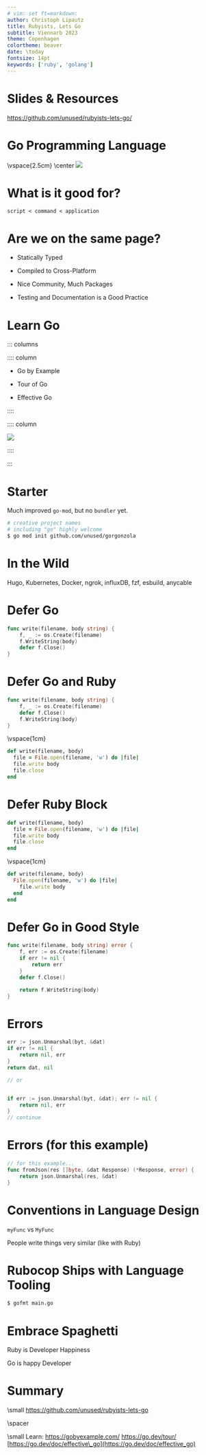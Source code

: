```yaml
---
# vim: set ft=markdown:
author: Christoph Lipautz
title: Rubyists, Lets Go
subtitle: Viennarb 2023
theme: Copenhagen
colortheme: beaver
date: \today
fontsize: 14pt
keywords: ['ruby', 'golang']
---
```


# Slides & Resources

https://github.com/unused/rubyists-lets-go/

# Go Programming Language

\vspace{2.5cm}
\center
![](figures/goopher.png)

# What is it good for?

`script < command < application`

# Are we on the same page?

- Statically Typed
<!-- nono, not like rbs or sorbet -->

- Compiled to Cross-Platform

- Nice Community, Much Packages

- Testing and Documentation is a Good Practice

# Learn Go

::: columns

:::: column

- Go by Example

- Tour of Go

- Effective Go

::::

:::: column

![](figures/go-by-example.png)

::::

:::

# Starter

Much improved `go-mod`, but no `bundler` yet.

```sh
# creative project names
# including "go" highly welcome
$ go mod init github.com/unused/gorgonzola
```

# In the Wild

Hugo, Kubernetes, Docker, ngrok, influxDB, fzf, esbuild, anycable

<!-- TODO: add logos -->

# Defer Go

```go
func write(filename, body string) {
    f, _ := os.Create(filename)
    f.WriteString(body)
    defer f.Close()
}
```

# Defer Go and Ruby

```go
func write(filename, body string) {
    f, _ := os.Create(filename)
    defer f.Close()
    f.WriteString(body)
}
```

\vspace{1cm}

```ruby
def write(filename, body)
  file = File.open(filename, 'w') do |file|
  file.write body
  file.close
end
```

# Defer Ruby Block

```ruby
def write(filename, body)
  file = File.open(filename, 'w') do |file|
  file.write body
  file.close
end
```

\vspace{1cm}

```ruby
def write(filename, body)
  File.open(filename, 'w') do |file|
    file.write body
  end
end
```

# Defer Go in Good Style

```go
func write(filename, body string) error {
    f, err := os.Create(filename)
    if err != nil {
        return err
    }
    defer f.Close()

    return f.WriteString(body)
}
```

# Errors

```go
err := json.Unmarshal(byt, &dat)
if err != nil {
    return nil, err
}
return dat, nil

// or


if err := json.Unmarshal(byt, &dat); err != nil {
    return nil, err
}
// continue
```

<!--
Exceptions, something like that exists, but is discouraged. Use safe error
handling instead.
-->

# Errors (for this example)

```go
// for this example...
func fromJson(res []byte, &dat Response) (*Response, error) {
    return json.Unmarshal(res, &dat)
}
```

# Conventions in Language Design

`myFunc` vs `MyFunc`

People write things very similar (like with Ruby)

# Rubocop Ships with Language Tooling

```sh
$ gofmt main.go
```

# Embrace Spaghetti

Ruby is Developer Happiness

Go is happy Developer

# Summary

\small https://github.com/unused/rubyists-lets-go

\spacer

\small Learn: https://gobyexample.com/ https://go.dev/tour/
[https://go.dev/doc/effective\_go](https://go.dev/doc/effective_go)

